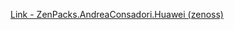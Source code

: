 [Link - ZenPacks.AndreaConsadori.Huawei (zenoss)](https://github.com/zenoss/ZenPacks.AndreaConsadori.Huawei)
